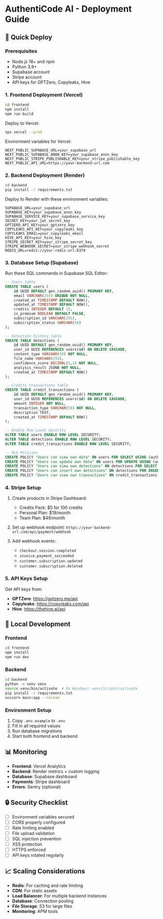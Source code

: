 # AuthentiCode AI - Deployment Guide

## 🚀 Quick Deploy

### Prerequisites
- Node.js 18+ and npm
- Python 3.9+
- Supabase account
- Stripe account
- API keys for GPTZero, Copyleaks, Hive

### 1. Frontend Deployment (Vercel)

```bash
cd frontend
npm install
npm run build
```

Deploy to Vercel:
```bash
npx vercel --prod
```

Environment variables for Vercel:
```
NEXT_PUBLIC_SUPABASE_URL=your_supabase_url
NEXT_PUBLIC_SUPABASE_ANON_KEY=your_supabase_anon_key
NEXT_PUBLIC_STRIPE_PUBLISHABLE_KEY=your_stripe_publishable_key
NEXT_PUBLIC_API_URL=https://your-backend-url.com
```

### 2. Backend Deployment (Render)

```bash
cd backend
pip install -r requirements.txt
```

Deploy to Render with these environment variables:
```
SUPABASE_URL=your_supabase_url
SUPABASE_KEY=your_supabase_anon_key
SUPABASE_SERVICE_KEY=your_supabase_service_key
SECRET_KEY=your_jwt_secret_key
GPTZERO_API_KEY=your_gptzero_key
COPYLEAKS_API_KEY=your_copyleaks_key
COPYLEAKS_EMAIL=your_copyleaks_email
HIVE_API_KEY=your_hive_key
STRIPE_SECRET_KEY=your_stripe_secret_key
STRIPE_WEBHOOK_SECRET=your_stripe_webhook_secret
REDIS_URL=redis://your-redis-url:6379
```

### 3. Database Setup (Supabase)

Run these SQL commands in Supabase SQL Editor:

```sql
-- Users table
CREATE TABLE users (
    id UUID DEFAULT gen_random_uuid() PRIMARY KEY,
    email VARCHAR(255) UNIQUE NOT NULL,
    created_at TIMESTAMP DEFAULT NOW(),
    updated_at TIMESTAMP DEFAULT NOW(),
    credits INTEGER DEFAULT 15,
    is_premium BOOLEAN DEFAULT FALSE,
    subscription_id VARCHAR(255),
    subscription_status VARCHAR(50)
);

-- Detection history table
CREATE TABLE detections (
    id UUID DEFAULT gen_random_uuid() PRIMARY KEY,
    user_id UUID REFERENCES users(id) ON DELETE CASCADE,
    content_type VARCHAR(50) NOT NULL,
    file_name VARCHAR(255),
    confidence_score DECIMAL(5,2) NOT NULL,
    analysis_result JSONB NOT NULL,
    created_at TIMESTAMP DEFAULT NOW()
);

-- Credits transactions table
CREATE TABLE credit_transactions (
    id UUID DEFAULT gen_random_uuid() PRIMARY KEY,
    user_id UUID REFERENCES users(id) ON DELETE CASCADE,
    amount INTEGER NOT NULL,
    transaction_type VARCHAR(50) NOT NULL,
    description TEXT,
    created_at TIMESTAMP DEFAULT NOW()
);

-- Enable Row Level Security
ALTER TABLE users ENABLE ROW LEVEL SECURITY;
ALTER TABLE detections ENABLE ROW LEVEL SECURITY;
ALTER TABLE credit_transactions ENABLE ROW LEVEL SECURITY;

-- RLS Policies
CREATE POLICY "Users can view own data" ON users FOR SELECT USING (auth.uid() = id);
CREATE POLICY "Users can update own data" ON users FOR UPDATE USING (auth.uid() = id);
CREATE POLICY "Users can view own detections" ON detections FOR SELECT USING (auth.uid() = user_id);
CREATE POLICY "Users can insert own detections" ON detections FOR INSERT WITH CHECK (auth.uid() = user_id);
CREATE POLICY "Users can view own transactions" ON credit_transactions FOR SELECT USING (auth.uid() = user_id);
```

### 4. Stripe Setup

1. Create products in Stripe Dashboard:
   - Credits Pack: $5 for 100 credits
   - Personal Plan: $19/month
   - Team Plan: $49/month

2. Set up webhook endpoint: `https://your-backend-url.com/api/payment/webhook`

3. Add webhook events:
   - `checkout.session.completed`
   - `invoice.payment_succeeded`
   - `customer.subscription.updated`
   - `customer.subscription.deleted`

### 5. API Keys Setup

Get API keys from:
- **GPTZero**: https://gptzero.me/api
- **Copyleaks**: https://copyleaks.com/api
- **Hive**: https://thehive.ai/api

## 🔧 Local Development

### Frontend
```bash
cd frontend
npm install
npm run dev
```

### Backend
```bash
cd backend
python -m venv venv
source venv/bin/activate  # On Windows: venv\Scripts\activate
pip install -r requirements.txt
uvicorn main:app --reload
```

### Environment Setup
1. Copy `.env.example` to `.env`
2. Fill in all required values
3. Run database migrations
4. Start both frontend and backend

## 📊 Monitoring

- **Frontend**: Vercel Analytics
- **Backend**: Render metrics + custom logging
- **Database**: Supabase dashboard
- **Payments**: Stripe dashboard
- **Errors**: Sentry (optional)

## 🔒 Security Checklist

- [ ] Environment variables secured
- [ ] CORS properly configured
- [ ] Rate limiting enabled
- [ ] File upload validation
- [ ] SQL injection prevention
- [ ] XSS protection
- [ ] HTTPS enforced
- [ ] API keys rotated regularly

## 📈 Scaling Considerations

- **Redis**: For caching and rate limiting
- **CDN**: For static assets
- **Load Balancer**: For multiple backend instances
- **Database**: Connection pooling
- **File Storage**: S3 for large files
- **Monitoring**: APM tools